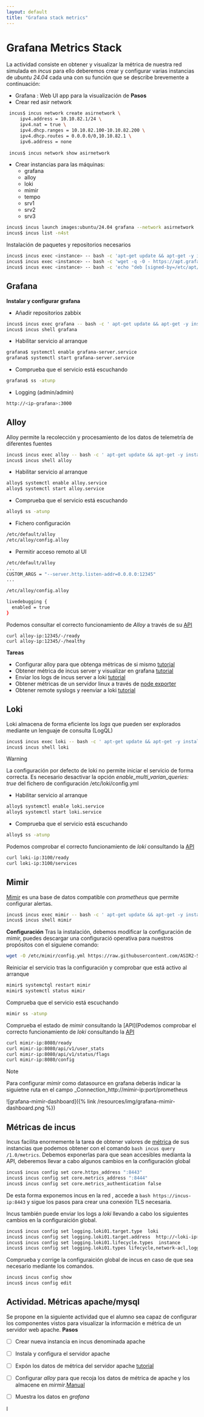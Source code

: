 ```yaml
---
layout: default
title: "Grafana stack metrics"
---
```


# Grafana Metrics Stack
La actividad consiste en obtener y visualizar la métrica de nuestra red simulada en _incus_ para ello deberemos crear y configurar varias instancias de _ubuntu 24.04_ cada una con su función que se describe brevemente a continuación:
* Grafana : Web UI app para la visualización de 
**Pasos**
* Crear red asir network
 ```bash
  incus$ incus network create asirnetwork \
      ipv4.address = 10.10.82.1/24 \
      ipv4.nat = true \ 
      ipv4.dhcp.ranges = 10.10.82.100-10.10.82.200 \
      ipv4.dhcp.routes = 0.0.0.0/0,10.10.82.1 \
      ipv6.address = none
      
  incus$ incus network show asirnetwork     
 ```
* Crear instancias para las máquinas:
	* grafana
	* alloy
	* loki
	* mimir
	* tempo
	* srv1
	* srv2
	* srv3

```bash
incus$ incus launch images:ubuntu/24.04 grafana --network asirnetwork      
incus$ incus list -n4st
```

Instalación de paquetes y repositorios necesarios

```bash
incus$ incus exec <instance> -- bash -c 'apt-get update && apt-get -y install  aptitude wget bash-completion gpg nano xsel vim' 
incus$ incus exec <instance> -- bash -c 'wget -q -O - https://apt.grafana.com/gpg.key | gpg --dearmor > /etc/apt/keyrings/grafana.gpg'
incus$ incus exec <instance> -- bash -c 'echo "deb [signed-by=/etc/apt/keyrings/grafana.gpg] https://apt.grafana.com stable main" | tee /etc/apt/sources.list.d/grafana.list'

```
 
## Grafana
**Instalar y configurar grafana**

* Añadir repositorios zabbix

```bash
incus$ incus exec grafana -- bash -c ' apt-get update && apt-get -y install grafana'
incus$ incus shell grafana
```

* Habilitar servicio al arranque

```bash
grafana$ systemctl enable grafana-server.service
grafana$ systemctl start grafana-server.service
```
* Comprueba que el servicio está escuchando
```bash
grafana$ ss -atunp
```

* Logging (admin/admin)

```bash
http://<ip-grafana>:3000
```

## Alloy
Alloy permite la recolección y procesamiento de los datos de telemetría de diferentes fuentes

```bash
incus$ incus exec alloy -- bash -c ' apt-get update && apt-get -y install alloy'
incus$ incus shell alloy

```

* Habilitar servicio al arranque

```bash
alloy$ systemctl enable alloy.service
alloy$ systemctl start alloy.service
```

* Comprueba que el servicio está escuchando

```bash
alloy$ ss -atunp
```

* Fichero configuración

```bash
/etc/default/alloy
/etc/alloy/config.alloy
```

* Permitir acceso remoto al UI

```bash
/etc/default/alloy
...
CUSTOM_ARGS = "--server.http.listen-addr=0.0.0.0:12345"
...
```

```bash
/etc/alloy/config.alloy

livedebugging {
  enabled = true
}
```

Podemos consultar el correcto funcionamiento de _Alloy_ a través de su [API](https://grafana.com/docs/alloy/latest/reference/http/)

```shell
curl alloy-ip:12345/-/ready
curl alloy-ip:12345/-/healthy
```

**Tareas**
* Configurar alloy para que obtenga métricas de si mismo [tutorial](https://grafana.com/docs/alloy/latest/collect/metamonitoring/)
* Obtener métrica de incus server y visualizar en grafana [tutorial](https://linuxcontainers.org/incus/docs/main/metrics/)
* Enviar los logs de incus server a loki [tutorial](https://linuxcontainers.org/incus/docs/main/server_config/#server-options-logging)
* Obtener métricas de un servidor linux a través de [node exporter](https://gist.github.com/nwesterhausen/d06a772cbf2a741332e37b5b19edb192)
* Obtener remote syslogs y reenviar a loki [tutorial](https://grafana.com/docs/alloy/latest/monitor/monitor-syslog-messages/)


## Loki

Loki almacena de forma eficiente los _logs_ que pueden ser explorados mediante un lenguaje de consulta (LogQL)

```bash
incus$ incus exec loki -- bash -c ' apt-get update && apt-get -y install loki'
incus$ incus shell loki
```

>[!WARNING]
>La configuración por defecto de loki no permite iniciar el servicio de forma correcta. Es necesario desactivar la opción *enable_multi_varian_queries: true* del fichero de configuración /etc/loki/config.yml

* Habilitar servicio al arranque

```bash
alloy$ systemctl enable loki.service
alloy$ systemctl start loki.service
```

* Comprueba que el servicio está escuchando

```bash
alloy$ ss -atunp
```

Podemos comprobar el correcto funcionamiento de _loki_ consultando la [API](https://grafana.com/docs/loki/latest/reference/loki-http-api/)

```bash
curl loki-ip:3100/ready
curl loki-ip:3100/services
```

## Mimir

[Mimir](https://grafana.com/docs/mimir/latest/get-started/) es una base de datos  compatible con _prometheus_ que permite configurar alertas.

```bash
incus$ incus exec mimir -- bash -c ' apt-get update && apt-get -y install mimir'
incus$ incus shell mimir
```

**Configuración**
Tras la instalación, debemos modificar la configuración de mimir, puedes descargar una configuració operativa para nuestros propósitos con el siguiene comando:

```bash
wget -O /etc/mimir/config.yml https://raw.githubusercontent.com/ASIR2-SGD/asir2-sgd.github.io/refs/heads/main/resources/files/mimir_config.yml
```

Reiniciar el servicio tras la configuración y comprobar que está activo al arranque

```bash
mimir$ systemctql restart mimir
mimir$ systemctl status mimir
```

Comprueba que el servicio está escuchando

```bash
mimir ss -atunp
```


Comprueba el estado de _mimir_ consultando la [API](Podemos comprobar el correcto funcionamiento de _loki_ consultando la [API](https://grafana.com/docs/loki/latest/reference/loki-http-api/)

```bash
curl mimir-ip:8080/ready
curl mimir-ip:8080/api/v1/user_stats
curl mimir-ip:8080/api/v1/status/flags
curl mimir-ip:8080/config
```

>[!NOTE]
>Para configurar _mimir_ como datasource en grafana deberás indicar la siguietne ruta en el campo _Connection_http://mimir-ip:port/prometheus


![grafana-mimir-dashboard]({% link /resources/img/grafana-mimir-dashboard.png %})
## Métricas de incus
Incus facilita enormemente la tarea de obtener valores de [métrica](https://linuxcontainers.org/incus/docs/main/metrics/) de  sus instancias que podemos obtener con el comando ```bash incus query /1.0/metrics```. Debemos exponerlas para que sean accesibles medianta la API, deberemos llevar a cabo algunos cambios en la configuración global

```bash
incus$ incus config set core.https_address ":8443"
incus$ incus config set core.metrics_address ":8444"
incus$ incus config set core.metrics_authentication false
```

De esta forma exponemos incus en la red , accede a ```bash https://incus-ip:8443``` y sigue los pasos para crear una conexión TLS necesaria.

Incus también puede enviar los logs a _loki_ llevando a cabo los siguientes cambios en la configuraición global.
```bash
incus$ incus config set logging.loki01.target.type  loki
incus$ incus config set logging.loki01.target.address  http://<loki-ip>:3100
incus$ incus config set logging.loki01.lifecycle.types  instance
incus$ incus config set logging.loki01.types lifecycle,network-acl,logging
```

Comprueba y corrige la configuraición global de incus en caso de que sea necesario mediante los comandos.

```bash
incus$ incus config show
incus$ incus config edit
```

## Actividad. Métricas apache/mysql
Se propone en la siguiente actividad que el alumno sea capaz de configurar los componentes vistos para visualizar la información e métrica de un servidor web apache.
**Pasos**
- [ ] Crear nueva instancia en incus denominada apache
- [ ] Instala y configura el servidor apache
- [ ] Expón los datos de métrica del servidor apache [tutorial](https://grafana.com/docs/grafana-cloud/monitor-infrastructure/integrations/integration-reference/integration-apache-http/#before-you-begin)
- [ ] Configurar _alloy_ para que recoja los datos de métrica de apache y los almacene en _mirmir_.[Manual](https://grafana.com/docs/grafana-cloud/monitor-infrastructure/integrations/integration-reference/integration-apache-http/#configuration-snippets-for-grafana-alloy)
- [ ] Muestra los datos en _grafana_


I